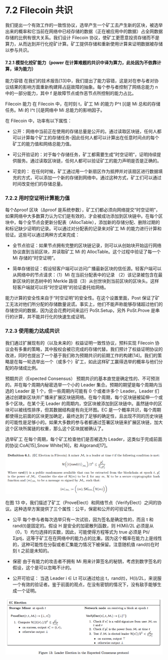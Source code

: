 # 7.2 Filecoin 共识

我们提出一个有效工作的一致性协议，选举产生一个矿工去产生新的区块，被选举出来的概率和它当前在网络中已经存储的数据（正在被应用中的数据）占全网数据存储的比例有很大关系。我们设计 Filecoin 协议，使矿工更愿意投资存储而不是算力，从而达到并行化挖矿计算。矿工提供存储和重新使用计算来证明数据被存储以参与共识。

#### 7.2.1 模型化挖矿能力（power 在计算难题的共识中译为算力，此处因为不依靠计算，译为能力）

能力容错 在我们的技术报告[13]中，我们提出了能力容错，这是对在参与者对协议结果的影响方面重新构建拜占庭故障的抽象。每个参与者控制了网络总能力 n 中的一部分能力，其中 f 是故障节点或作恶节点所控制的能力占比。

Filecoin 能力 在 Filecoin 中，在时刻 t，矿工 Mi 的能力 P^t [i]是 Mi 总和的存储任务。Mi 的 I^t [i]是网络中 Mi 总能力的影响因子。

在 Filecoin 中，功率有以下属性：

*   公开：网络中当前正在使用的存储总量是公开的。通过读取区块链，任何人都可以计算每个矿工的存储任务-因此任何人都可以计算出在任意时间点的每个矿工的能力值和网络总能力值。

*   可公开验证的：对于每个存储任务，矿工都需要生成”时空证明“，证明持续提供服务。通过读取区块链，任何人都可以验证矿工的能力声明是否是正确的。

*   可变的： 在任何时候，矿工通过用一个新扇区作为抵押并对该扇区进行数据填充的方式，可以添加一个新的存储到网络中。通过这种方式，矿工们可以通过时间改变他们的存储总量。

### 7.2.2 用时空证明计算能力值

每个∆proof 区块（∆proof 是系统参数），矿工们都必须向网络提交“时空证明”，如果网络中大多数算力认为它们是有效的，才会被成功添加到区块链中。在每个区块中，每个全节点会更新分配表（AllocTable），添加新的存储分配、删除过期的和标记缺少证明的记录。可以通过对分配表的记录来对矿工 Mi 的能力进行计算和验证。这些可以通过两种方式来完成：

*   全节点验证：如果节点拥有完整的区块链记录，则可以从创始块开始运行网络协议直到当前区块，并读取矿工 Mi 的 AllocTable。这个过程中验证了每一个 Mi 存储的“时空证明”。

*   简单存储验证：假设轻客户端可以访问广播最新区块的信任源。轻客户端可以从网络中的节点请求：（1）Mi 在当前分配表中的记录 （2）该记录被包含在最新区块的状态树中的 Merkle 路径（3）从创世块到当前区块的区块头。这样轻客户端就可以将“时空证明”的验证委托给网络。

能力计算的安全性来自于“时空证明”的安全性。在这个设置里面，Post 保证了矿工无法对他们所分配的存储数量说谎。事实上，他们不能声称能够存储超过他们的存储空间的数据，因为这会花费时间来运行 PoSt.Setup，另外 PoSt.Prove 是串行的计算，并不能并行化的快速生成证明。

### 7.2.3 使用能力达成共识

我们通过扩展现有的（以及未来的）权益证明一致性协议，预料实现 Filecoin 协议会有多重的策略，其中股权会被已完成的存储代替。我们预计了权益证明协议的改进，同时也提出了一个基于我们称为预期共识的前期工作的构建[14]。我们的策略是在每一轮选举出一个（或多个）矿工，如此这样矿工赢得选举的概率与他们分配的存储成比例。

预期共识（Expected Consensus） 预期共识的基本直觉是确定性的、不可预测的。并在每个周期内秘密选举一个小的 Leader 集合。预期的期望是每个周期内当选的 Leader 是 1 个，但一些周期内可能有 0 个或者许多个 Leader。Leader 们通过创建新区块并广播来扩展区块链网络。在每个周期，每个区块链被延伸一个或多个区块。在某个无 Leader 的周期内，空区块被添加到区块链中。虽然链中的区块可以被线性排序，但其数据结构是有向无环图。EC 是一个概率共识，每个周期都使得比前面的区块更加确定，最终达到了足够的确定性，且出现不同的历史块链的可能性是足够小的。如果大多数的参与者都通过签署区块链来扩展区块链，加大这个区块所属链的权重，那么这个区块就被确认了。

选举矿工 在每个周期，每个矿工检查他们是否被选为 Leader，这类似于完成前面的协议:CoA[15],Snow White[16]，和 Algorand[17]。

![](img/7c438fe375857f983b75eb3507b14708.jpg)

在图 13 中，我们描述了矿工（ProveElect）和网络节点（VerifyElect）之间的协议。这种选举方案提供了三个属性：公平，保密和公开的可验证性。

*   公平 每个参与者每次选举只有一次试验，因为签名是确定性的，而且 t 和 rand(t)是固定的。假设 H 是安全的加密散列函数，则 H(Mi)/2L 必须是从（0，1）均匀选择的实数，因此，可能使得方程等式为 true 必须是 Pti/Σjptj，这等于矿工在在网络中的能力占的比重。因为这个概率在能力上是线性的，这种可能性在分裂或者汇集能力情况下被保留。注意随机值 rand(t)在时刻 t 之前是未知的。

*   保密 由于有能力的攻击者不拥有 Mi 用来计算签名的秘钥，考虑到数字签名的假设，这个是可以忽略不计的。

*   公开可验证： 当选 Leader i ∈ Lt 可以通过给出 t，rand(t)，H(i)/2L，来说服一个有效的验证者。鉴于前面的观点，在没有密钥的情况下，没有敌手能够生成一个证明。

![](img/7d81ae6f12e63b2ea3d4c5779508294e.jpg)